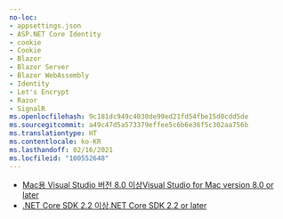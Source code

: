 ```yaml
---
no-loc:
- appsettings.json
- ASP.NET Core Identity
- cookie
- Cookie
- Blazor
- Blazor Server
- Blazor WebAssembly
- Identity
- Let's Encrypt
- Razor
- SignalR
ms.openlocfilehash: 9c181dc949c4030de99ed21fd54fbe15d0cdd5de
ms.sourcegitcommit: a49c47d5a573379effee5c6b6e36f5c302aa756b
ms.translationtype: HT
ms.contentlocale: ko-KR
ms.lasthandoff: 02/16/2021
ms.locfileid: "100552648"
---
```

* [<span data-ttu-id="b2ea0-101">Mac용 Visual Studio 버전 8.0 이상</span><span class="sxs-lookup"><span data-stu-id="b2ea0-101">Visual Studio for Mac version 8.0 or later</span></span>](https://visualstudio.microsoft.com/downloads/)
* [<span data-ttu-id="b2ea0-102">.NET Core SDK 2.2 이상</span><span class="sxs-lookup"><span data-stu-id="b2ea0-102">.NET Core SDK 2.2 or later</span></span>](https://dotnet.microsoft.com/download/dotnet-core)
